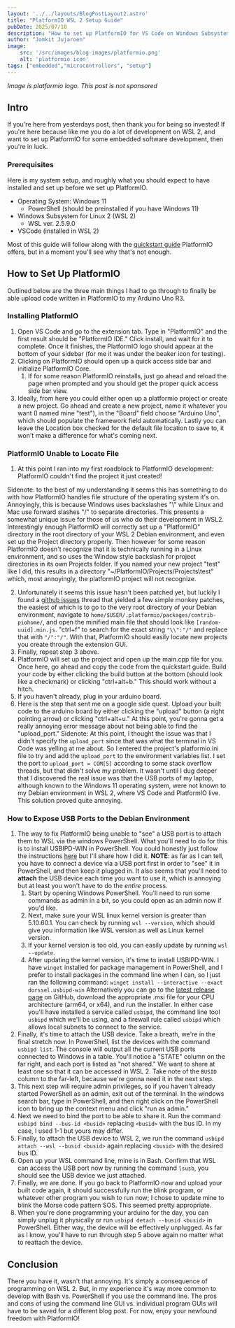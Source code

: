 ```yaml
---
layout: '../../layouts/BlogPostLayout2.astro'
title: "PlatformIO WSL 2 Setup Guide"
pubDate: 2025/07/18
description: "How to set up PlatformIO for VS Code on Windows Subsystem for Linux 2"
author: "Jomkit Jujaroen"
image: 
    src: '/src/images/blog-images/platformio.png'
    alt: 'platformio icon'
tags: ["embedded","microcontrollers", "setup"]
---
```

<i class="text-md">Image is platformio logo. This post is not sponsored</i>

<h2 class="pt-5">Intro</h2>

If you're here from yesterdays post, then thank you for being so invested! If you're here because like me you do a lot of development on WSL 2, and want to set up PlatformIO for some embedded software development, then you're in luck. 

<h3 class="pt-5">Prerequisites</h3>

Here is my system setup, and roughly what you should expect to have installed and set up before we set up PlatformIO.
- Operating System: Windows 11
	- PowerShell (should be preinstalled if you have Windows 11)
- Windows Subsystem for Linux 2 (WSL 2) 
	- WSL ver. 2.5.9.0
- VSCode (installed in WSL 2)

Most of this guide will follow along with the [quickstart guide](https://docs.platformio.org/en/latest/integration/ide/vscode.html#ide-vscode) PlatformIO offers, but in a moment you'll see why that's not enough.

<h2 class="pt-5">How to Set Up PlatformIO</h2>

Outlined below are the three main things I had to go through to finally be able upload code written in PlatformIO to my Arduino Uno R3. 

<h3 class="pt-5">Installing PlatformIO</h3>

1. Open VS Code and go to the extension tab. Type in "PlatformIO" and the first result should be "PlatformIO IDE." Click install, and wait for it to complete. Once it finishes, the PlatformIO logo should appear at the bottom of your sidebar (for me it was under the beaker icon for testing).
2. Clicking on PlatformIO should open up a quick access side bar and initialize PlatformIO Core. 
	1. If for some reason PlatformIO reinstalls, just go ahead and reload the page when prompted and you should get the proper quick access side bar view. 
3. Ideally, from here you could either open up a platformio project or create a new project. Go ahead and create a new project, name it whatever you want (I named mine "test"), in the "Board" field choose "Arduino Uno", which should populate the framework field automatically. Lastly you can leave the Location box checked for the default file location to save to, it won't make a difference for what's coming next. 

<h3 class="pt-5">PlatformIO Unable to Locate File</h3>

1. At this point I ran into my first roadblock to PlatformIO development: PlatformIO couldn't find the project it just created!
	
<div class="pl-12 mt-2">
    Sidenote: to the best of my understanding it seems this has something to do with how PlatformIO handles file structure of the operating system it's on. Annoyingly, this is because Windows uses backslashes "\" while Linux and Mac use forward slashes "/" to separate directories. This presents a somewhat unique issue for those of us who do their development in WSL2.
</div>
<div class="pl-12 my-2">
    Interestingly enough PlatformIO will correctly set up a "PlatformIO" directory in the root directory of your WSL 2 Debian environment, and even set up the Project directory properly.
    Then however for some reason PlatformIO doesn't recognize that it is technically running in a Linux environment, and so uses the Window style backslash for project directories in its own Projects folder. If you named your new project "test" like I did, this results in a directory "~/PlatformIO/Projects/Projects\test" which, most annoyingly, the platformIO project will not recognize.
</div> 

2. Unfortunately it seems this issue hasn't been patched yet, but luckily I found a [github issues](https://github.com/platformio/platformio-home/issues/2316#issuecomment-1151332626) thread that yielded a few simple monkey patches, the easiest of which is to go to the very root directory of your Debian environment, navigate to `home/$USER/.platformio/packages/contrib-piohome/`, and open the minified main file that should look like `[random-uuid].min.js`. "ctrl+f" to search for the exact string `"\\":"/"` and replace that with `"/":"/"`. With that, PlatformIO should easily locate new projects you create through the extension GUI.
3. Finally, repeat step 3 above.
4. PlatformIO will set up the project and open up the main.cpp file for you. Once here, go ahead and copy the code from the quickstart guide. Build your code by either clicking the build button at the bottom (should look like a checkmark) or clicking "ctrl+alt+b." This should work without a hitch.
5. If you haven't already, plug in your arduino board.
6. Here is the step that sent me on a google side quest. Upload your built code to the arduino board by either clicking the "upload" button (a right pointing arrow) or clicking "ctrl+alt+u." At this point, you're gonna get a really annoying error message about not being able to find the "upload_port."
	Sidenote: At this point, I thought the issue was that I didn't specify the `upload_port` since that was what the terminal in VS Code was yelling at me about. So I entered the project's platformio.ini file to try and add the `upload_port` to the environment variables list. I set the port to `upload_port = COM[5]` according to some stack overflow threads, but that didn't solve my problem. 
	It wasn't until I dug deeper that I discovered the real issue was that the USB ports of my laptop, although known to the Windows 11 operating system, were not known to my Debian environment in WSL 2, where VS Code and PlatformIO live. 
	This solution proved quite annoying.

<h3 class="pt-5">How to Expose USB Ports to the Debian Environment</h3>

1. The way to fix PlatformIO being unable to "see" a USB port is to attach them to WSL via the windows PowerShell. What you'll need to do for this is to install USBIPD-WIN in PowerShell.  You could honestly just follow the instructions [here](https://learn.microsoft.com/en-us/windows/wsl/connect-usb) but I'll share how I did it.
	**NOTE**: as far as I can tell, you have to connect a device via a USB port first in order to "see" it in PowerShell, and then keep it plugged in. It also seems that you'll need to **attach** the USB device each time you want to use it, which is annoying but at least you won't have to do the *entire* process.
	1. Start by opening Windows PowerShell. You'll need to run some commands as admin in a bit, so you could open as an admin now if you'd like.
	2. Next, make sure your WSL linux kernel version is greater than 5.10.60.1. You can check by running `wsl --version`, which should give you information like WSL version as well as Linux kernel version.
	3. If your kernel version is too old, you can easily update by running `wsl --update`.
	4. After updating the kernel version, it's time to install USBIPD-WIN. I have `winget` installed for package management in PowerShell, and I prefer to install packages in the command line when I can, so I just ran the following command:
		`winget install --interactive --exact dorssel.usbipd-win`
		Alternatively you can go to the [latest release page](https://github.com/dorssel/usbipd-win/releases) on GitHub, download the appropriate .msi file for your CPU architecture (arm64, or x64), and run the installer.
		In either case you'll have installed a service called `usbipd`, the command line tool `usbipd` which we'll be using, and a firewall rule called `usbipd` which allows local subnets to connect to the service.
2. Finally, it's time to attach the USB device. Take a breath, we're in the final stretch now. In PowerShell, list the devices with the command `usbipd list`. The console will output all the current USB ports connected to Windows in a table. You'll notice a "STATE" column on the far right, and each port is listed as "not shared." We want to share at least one so that it can be accessed in WSL 2. Take note of the `BUSID` column to the far-left, because we're gonna need it in the next step.
3. This next step will require admin privileges, so if you haven't already started PowerShell as an admin, exit out of the terminal. In the windows search bar, type in PowerShell, and then right click on the PowerShell icon to bring up the context menu and click "run as admin." 
4. Next we need to bind the port to be able to share it. Run the command `usbipd bind --bus-id <busid>` replacing `<busid>` with the bus ID. In my case, I used 1-1 but yours may differ.
5. Finally, to attach the USB device to WSL 2, we run the command `usbipd attach --wsl --busid <busid>` again replacing `<busid>` with the desired bus ID.
6. Open up your WSL command line, mine is in Bash. Confirm that WSL can access the USB port now by running the command `lsusb`, you should see the USB device we just attached.
7. Finally, we are done. If you go back to PlatformIO now and upload your built code again, it should successfully run the blink program, or whatever other program you wish to run now; I chose to update mine to blink the Morse code pattern SOS. This seemed pretty appropriate. 
8. When you're done programming your arduino for the day, you can simply unplug it physically or run `usbipd detach --busid <busid>` in PowerShell. Either way, the device will be effectively unplugged. As far as I know, you'll have to run through step 5 above again no matter what to reattach the device. 

<h2 class="pt-5">Conclusion</h2>

There you have it, wasn't that annoying. It's simply a consequence of programming on WSL 2. But, in my experience it's way more common to develop with Bash vs. PowerShell if you use the command line. The pros and cons of using the command line GUI vs. individual program GUIs will have to be saved for a different blog post. For now, enjoy your newfound freedom with PlatformIO!

